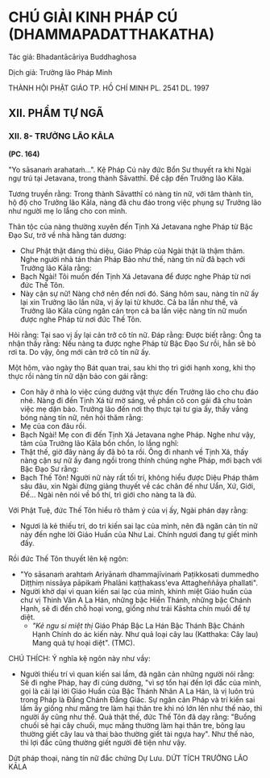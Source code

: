 # CHÚ GIẢI KINH PHÁP CÚ (DHAMMAPADATTHAKATHA)

Tác giả: Bhadantācāriya Buddhaghosa

Dịch giả: Trưởng lão Pháp Minh

THÀNH HỘI PHẬT GIÁO TP. HỒ CHÍ MINH
PL. 2541 DL. 1997

## XII. PHẨM TỰ NGÃ

### XII. 8- TRƯỞNG LÃO KĀLA

**(PC. 164)**

"Yo sāsanaṁ arahataṁ...".
Kệ Pháp Cú này đức Bổn Sư thuyết ra khi Ngài ngự trú tại Jetavana, trong thành Sāvatthī. Đề cập đến Trưởng lão Kāla.

Tương truyền rằng: Trong thành Sāvatthī có nàng tín nữ, với tâm thành tín, hộ độ cho Trưởng lão Kāla, nàng đã chu đáo trong việc phụng sự Trưởng lão như người mẹ lo lắng cho con mình.

Thân tộc của nàng thường xuyên đến Tịnh Xá Jetavana nghe Pháp từ Bậc Đạo Sư, trở về nhà hằng tán dương:

- Chư Phật thật đáng thù diệu, Giáo Pháp của Ngài thật là thậm thâm.
  Nghe người nhà tán thán Pháp Bảo như thế, nàng tín nữ đã bạch với Trưởng lão Kāla rằng:
- Bạch Ngài! Tôi muốn đến Tịnh Xá Jetavana để được nghe Pháp từ nơi đức Thế Tôn.
- Này cận sự nữ! Nàng chớ nên đến nơi đó.
  Sáng hôm sau, nàng tín nữ ấy lại xin Trưởng lão lần nữa, vị ấy lại từ khước. Cả ba lần như thế, và Trưởng lão Kāla cũng ngăn cản trọn cả ba lần việc nàng tín nữ muốn được nghe Pháp từ nơi đức
  Thế Tôn.

Hỏi rằng: Tại sao vị ấy lại cản trở cô tín nữ. Đáp rằng: Được biết rằng: Ông ta nhận thấy rằng: Nếu nàng ta được nghe Pháp từ Bậc Đạo Sư rồi, hẳn sẽ bỏ rơi ta. Do vậy, ông mới cản trở cô tín nữ ấy.

Một hôm, vào ngày thọ Bát quan trai, sau khi thọ trì giới hạnh xong, khi thọ thực rồi nàng tín nữ dặn bảo con gái rằng:

- Con hãy ở nhà lo việc cúng dướng vật thực đến Trưởng lão cho chu đáo nhé.
  Nàng đi đến Tịnh Xá từ mờ sáng, về phần cô con gái đã chu toàn việc mẹ dặn bảo. Trưởng lão đến nơi thọ thực tại tư gia ấy, thấy vắng bóng nàng tín nữ, nên hỏi thăm rằng:
- Mẹ của con đâu rồi.
- Bạch Ngài! Mẹ con đi đến Tịnh Xá Jetavana nghe Pháp.
  Nghe như vậy, tâm của Trưởng lão Kāla bồn chồn, lo lắng nghĩ:
- Thật thế, giờ đây nàng ấy đã bỏ ta rồi. Ông đi nhanh về Tịnh Xá, thấy nàng cận sự nữ ấy đang ngồi trong thính chúng nghe Pháp, mới bạch với Bậc Đạo Sư rằng:
- Bạch Thế Tôn! Người nữ này rất tối trí, không hiểu được Diệu Pháp thâm sâu đâu, xin Ngài đừng giảng thuyết về các chân đế như Uẩn, Xứ, Giới, Đế... Ngài nên nói về bố thí, trì giới cho nàng ta là đủ.

Với Phật Tuệ, đức Thế Tôn hiểu rõ thâm ý của vị ấy, Ngài phán dạy rằng:

- Ngươi là kẻ thiếu trí, do tri kiến sai lạc của mình, nên đã ngăn cản tín nữ này đến nghe lời
  Giáo Huấn của Như Lai. Chính ngươi đang tự giết mình đấy.

Rồi đức Thế Tôn thuyết lên kệ ngôn:

- "Yo sāsanaṁ arahtaṁ
  Ariyānaṁ dhammajīvinaṁ
  Paṭikkosati dummedho
  Diṭṭhiṃ nissāya pāpikaṁ
  Phalāni kaṭṭhakass'eva
  Attagheññāya phallati".
- Người khờ dại vì quan kiến sai lạc của mình, khinh miệt Giáo huấn của chư vị Thinh Văn A La
  Hán, những bậc Hiền Thánh, những bậc Chánh Hạnh, sẽ đi đến chỗ hoại vong, giống như trái Kāshta chín muồi để tự diệt.
  - _"Kẻ ngu si miệt thị_
    Giáo Pháp Bậc La Hán
    Bậc Thánh Bậc Chánh Hạnh
    Chính do ác kiến này.
    Như quả loại cây lau (Katthaka: Cây lau)
    Mang quả tự hoại diệt". (TMC).

CHÚ THÍCH: Ý nghĩa kệ ngôn này như vầy:

- Người thiếu trí vì quan kiến sai lầm, đã ngăn cản những người nói rằng: Sẽ đi nghe Pháp, hay đi cúng dường, "vì sợ tổn hại đến lợi đắc của mình, gọi là cãi lại lời Giáo Huấn của Bậc Thánh Nhân A
  La Hán, là vị luôn trú trong Pháp là Đấng Chánh Đẳng Giác. Sự ngăn cản Pháp và trí kiến sai lầm ấy giống như măng tre làm hại thân tre khi nó lớn lên như thế nào, thì người ấy cũng như thế. Quả thật thế, đức Thế Tôn đã dạy rằng: "Buồng chuối sẽ hại cây chuối, mục măng thường làm hại thân tre, bông lau thường giết cây lau và thai bào thường giết tài ngựa hay". Như thế nào, thì lợi đắc cũng thường giết người đê tiện như vậy.

Dứt pháp thoại, nàng tín nữ đắc chứng Dự Lưu.
DỨT TÍCH TRƯỞNG LÃO KĀLA
